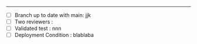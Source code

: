 --------------------------------------------------------------------------------

- [ ] Branch up to date with main: jjk
- [ ] Two reviewers :
- [ ] Validated test : nnn
- [ ] Deployment Condition : blablaba
